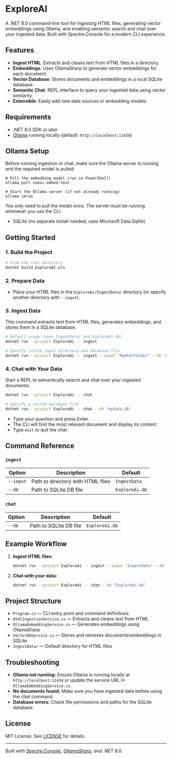 # ExploreAI

A .NET 8.0 command-line tool for ingesting HTML files, generating vector embeddings using Ollama, and enabling semantic search and chat over your ingested data. Built with Spectre.Console for a modern CLI experience.

## Features

- **Ingest HTML**: Extracts and cleans text from HTML files in a directory.
- **Embeddings**: Uses OllamaSharp to generate vector embeddings for each document.
- **Vector Database**: Stores documents and embeddings in a local SQLite database.
- **Semantic Chat**: REPL interface to query your ingested data using vector similarity.
- **Extensible**: Easily add new data sources or embedding models.

## Requirements

- .NET 8.0 SDK or later
- [Ollama](https://ollama.com/) running locally (default: `http://localhost:11434`)

## Ollama Setup

Before running ingestion or chat, make sure the Ollama server is running and the required model is pulled:

```pwsh
# Pull the embedding model (run in PowerShell)
ollama pull nomic-embed-text

# Start the Ollama server (if not already running)
ollama serve
```

You only need to pull the model once. The server must be running whenever you use the CLI.

- SQLite (no separate install needed; uses Microsoft.Data.Sqlite)

## Getting Started

### 1. Build the Project

```sh
# From the root directory
dotnet build ExploreAI.sln
```

### 2. Prepare Data

- Place your HTML files in the `ExploreAi/IngestData/` directory (or specify another directory with `--input`).

### 3. Ingest Data

This command extracts text from HTML files, generates embeddings, and stores them in a SQLite database.

```sh
# Default usage (uses IngestData/ and ExploreAi.db)
dotnet run --project ExploreAi -- ingest

# Specify custom input directory and database file
dotnet run --project ExploreAi -- ingest --input "MyHtmlFolder" --db "mydata.db"
```

### 4. Chat with Your Data

Start a REPL to semantically search and chat over your ingested documents.

```sh
dotnet run --project ExploreAi -- chat

# Specify a custom database file
dotnet run --project ExploreAi -- chat --db "mydata.db"
```

- Type your question and press Enter.
- The CLI will find the most relevant document and display its content.
- Type `exit` to quit the chat.

## Command Reference

### `ingest`

| Option      | Description                              | Default         |
|-------------|------------------------------------------|-----------------|
| `--input`   | Path to directory with HTML files         | `IngestData`    |
| `--db`      | Path to SQLite DB file                   | `ExploreAi.db`  |

### `chat`

| Option      | Description                              | Default         |
|-------------|------------------------------------------|-----------------|
| `--db`      | Path to SQLite DB file                   | `ExploreAi.db`  |

## Example Workflow

1. **Ingest HTML files:**

   ```sh
   dotnet run --project ExploreAi -- ingest --input "IngestData" --db "ExploreAi.db"
   ```

2. **Chat with your data:**

   ```sh
   dotnet run --project ExploreAi -- chat --db "ExploreAi.db"
   ```

## Project Structure

- `Program.cs` — CLI entry point and command definitions
- `HtmlIngestionService.cs` — Extracts and cleans text from HTML
- `OllamaEmbeddingService.cs` — Generates embeddings using OllamaSharp
- `VectorDbService.cs` — Stores and retrieves documents/embeddings in SQLite
- `IngestData/` — Default directory for HTML files

## Troubleshooting

- **Ollama not running:** Ensure Ollama is running locally at `http://localhost:11434` or update the service URL in `OllamaEmbeddingService.cs`.
- **No documents found:** Make sure you have ingested data before using the chat command.
- **Database errors:** Check file permissions and paths for the SQLite database.

## License

MIT License. See [LICENSE](LICENSE) for details.

---

*Built with [Spectre.Console](https://spectreconsole.net/), [OllamaSharp](https://github.com/ollama/ollama-sharp), and .NET 8.0.*
